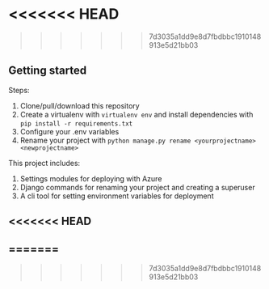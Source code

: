 <<<<<<< HEAD
=======

>>>>>>> 7d3035a1dd9e8d7fbdbbc1910148913e5d21bb03

## Getting started

Steps:

1. Clone/pull/download this repository
2. Create a virtualenv with `virtualenv env` and install dependencies with `pip install -r requirements.txt`
3. Configure your .env variables
4. Rename your project with `python manage.py rename <yourprojectname> <newprojectname>`

This project includes:

1. Settings modules for deploying with Azure
2. Django commands for renaming your project and creating a superuser
3. A cli tool for setting environment variables for deployment

<<<<<<< HEAD
---
=======
---
>>>>>>> 7d3035a1dd9e8d7fbdbbc1910148913e5d21bb03
